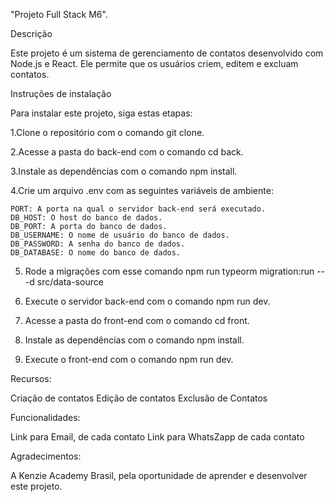 "Projeto Full Stack M6".

Descrição

Este projeto é um sistema de gerenciamento de contatos desenvolvido com Node.js e React. Ele permite que os usuários criem, editem e excluam contatos.

Instruções de instalação

Para instalar este projeto, siga estas etapas:

1.Clone o repositório com o comando git clone.

2.Acesse a pasta do back-end com o comando cd back.

3.Instale as dependências com o comando npm install.

4.Crie um arquivo .env com as seguintes variáveis de ambiente:

    PORT: A porta na qual o servidor back-end será executado.
    DB_HOST: O host do banco de dados.
    DB_PORT: A porta do banco de dados.
    DB_USERNAME: O nome de usuário do banco de dados.
    DB_PASSWORD: A senha do banco de dados.
    DB_DATABASE: O nome do banco de dados.

5. Rode a migrações com esse comando npm run typeorm migration:run -- -d src/data-source

6. Execute o servidor back-end com o comando npm run dev.

7. Acesse a pasta do front-end com o comando cd front.

8. Instale as dependências com o comando npm install.

9. Execute o front-end com o comando npm run dev.

Recursos:

Criação de contatos
Edição de contatos
Exclusão de Contatos

Funcionalidades:

Link para Email, de cada contato
Link para WhatsZapp de cada contato

Agradecimentos:

A Kenzie Academy Brasil, pela oportunidade de aprender e desenvolver este projeto.
